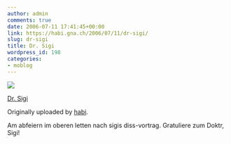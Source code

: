 ```yaml
---
author: admin
comments: true
date: 2006-07-11 17:41:45+00:00
link: https://habi.gna.ch/2006/07/11/dr-sigi/
slug: dr-sigi
title: Dr. Sigi
wordpress_id: 198
categories:
- moblog
---
```



 [![](http://static.flickr.com/1/187426376_1e1efa1a6a_m.jpg)](http://www.flickr.com/photos/habi/187426376/)
   

 
  [Dr. Sigi](http://www.flickr.com/photos/habi/187426376/)
    

  Originally uploaded by [habi](http://www.flickr.com/people/habi/).
 



Am abfeiern im oberen letten nach sigis diss-vortrag. Gratuliere zum Doktr, Sigi!
  

